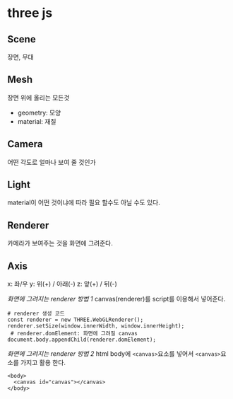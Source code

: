 # three js

## Scene

장면, 무대

## Mesh

장면 위에 올리는 모든것

- geometry: 모양
- material: 재질

## Camera

어떤 각도로 얼마나 보여 줄 것인가

## Light

material이 어떤 것이냐에 따라 필요 할수도 아닐 수도 있다.

## Renderer

카메라가 보여주는 것을 화면에 그려준다.

## Axis

x: 좌/우
y: 위(+) / 아래(-)
z: 앞(+) / 뒤(-)

<em>화면에 그려지는 renderer 방법 1</em>
canvas(renderer)를 script를 이용해서 넣어준다.

```
# renderer 생성 코드
const renderer = new THREE.WebGLRenderer();
renderer.setSize(window.innerWidth, window.innerHeight);
 # renderer.domElement: 화면에 그려질 canvas
document.body.appendChild(renderer.domElement);
```

<em>화면에 그려지는 renderer 방법 2</em>
html body에 `<canvas>`요소를 넣어서 `<canvas>`요소를 가지고 활용 한다.

```
<body>
  <canvas id="canvas"></canvas>
</body>
```
